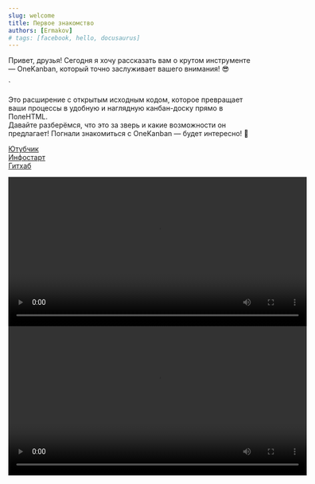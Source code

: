 ```yaml
---
slug: welcome
title: Первое знакомство
authors: [Ermakov]
# tags: [facebook, hello, docusaurus]
---
```


Привет, друзья!
Сегодня я хочу рассказать вам о крутом инструменте — OneKanban, который точно заслуживает вашего внимания! 😎
<!-- truncate -->`
Это расширение с открытым исходным кодом, которое превращает ваши процессы в удобную и наглядную канбан-доску прямо в ПолеHTML.  
Давайте разберёмся, что это за зверь и какие возможности он предлагает!
Погнали знакомиться с OneKanban — будет интересно! 🚀

[Ютубчик](https://www.youtube.com/watch?v=I-hYKNgaMmE&list=PLY91jl6VVD7wn8SHdWKRg3AAEKbHQYaNL)  
[Инфостарт](https://www.youtube.com/watch?v=I-hYKNgaMmE&list=PLY91jl6VVD7wn8SHdWKRg3AAEKbHQYaNL)  
[Гитхаб](https://www.youtube.com/watch?v=I-hYKNgaMmE&list=PLY91jl6VVD7wn8SHdWKRg3AAEKbHQYaNL)  


<video controls width="600">
  <source src="../static/video/1.webm" type="video/webm" />
  Ваш браузер не поддерживает видео.
</video>

<video controls width="600">
  <source src="https://youtu.be/SSIYygVDklw"/>
  Ваш браузер не поддерживает видео.
</video>
